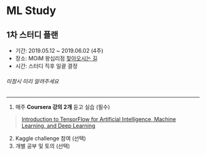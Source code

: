ML Study
=========

1차 스터디 플랜
--------------

* 기간: 2019.05.12 ~ 2019.06.02 (4주)
* 장소: MOiM 왕십리점 [찾아오시는 길](https://map.naver.com/local/siteview.nhn?code=1449764144&_ts=1557069130220)
* 시간: 스터디 직후 일괄 결정
###### 미참시 미리 알려주세요
***
1. 매주 **Coursera 강의 2개** 듣고 실습 (필수)
> [Introduction to TensorFlow for Artificial Intelligence, Machine Learning, and Deep Learning](https://www.coursera.org/learn/introduction-tensorflow)
2. Kaggle challenge 참여 (선택)
3. 개별 공부 및 토의 (선택)
